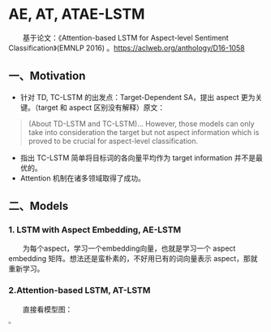 # AE, AT, ATAE-LSTM
&emsp;&emsp;基于论文：《Attention-based LSTM for Aspect-level Sentiment Classification》(EMNLP 2016) 。https://aclweb.org/anthology/D16-1058
## 一、Motivation
* 针对 TD, TC-LSTM 的出发点：Target-Dependent SA，提出 aspect 更为关键。（target 和 aspect 区别没有解释）原文：
> (About TD-LSTM and TC-LSTM)… However, those models can only take into consideration the target but not aspect information which is proved to be crucial for aspect-level classification.

* 指出 TC-LSTM 简单将目标词的各向量平均作为 target information 并不是最优的。
* Attention 机制在诸多领域取得了成功。

## 二、Models
### 1. LSTM with Aspect Embedding, AE-LSTM
&emsp;&emsp;为每个aspect，学习一个embedding向量，也就是学习一个 aspect embedding 矩阵。想法还是蛮朴素的，不好用已有的词向量表示 aspect，那就重新学习。

### 2.Attention-based LSTM, AT-LSTM
&emsp;&emsp;直接看模型图：
<center><img src="C:\Users\HJHGJGHHG\Desktop\论文笔记与复现\ABSA\Attention-based LSTM for Aspect-level Sentiment Classification\AT-LSTM.png"  style="zoom:30%;" width="100%"/></center>

&emsp;&emsp;模型首先通过一个LSTM模型得到每个词的隐藏状态向量，然后将其与Aspect Embedding连接，Aspect Embedding作为模型参数一起训练，从而得到句子在给定的aspect下的权值向量α，最后再根据权值向量对隐藏向量进行赋值，得到最终的句子表示，然后预测情感。

### 3.ATAE-LSTM
&emsp;&emsp;在 AT-LSTM 的基础上，在句子输入时额外再拼接对象词向量，就是 ATAE-LSTM 模型，即同时在模型的输入部分和隐态部分引入aspect信息。与 TC-LSTM的思想类似，使用这种方法进一步在句子表示中更好地利用目标词和每个上下文词之间的关系。模型结构如下图：
<center><img src="C:\Users\HJHGJGHHG\Desktop\论文笔记与复现\ABSA\Attention-based LSTM for Aspect-level Sentiment Classification\ATAE-LSTM.png"  style="zoom:30%;" width="100%"/></center>

## 三、Code
&emsp;&emsp;论文中的模型架构实现见 Models.py 中的 ATAE_LSTM，我自己魔改了一版，原论文相当于没有 Query，或者说 Q 为可训练的参数，我自己将 Aspect Embedding 作为 Query 得到 score，再与 LSTM output 相乘得到最后输出，不过效果不如原模型。魔改版见 ATAE_LSTM_Q。

